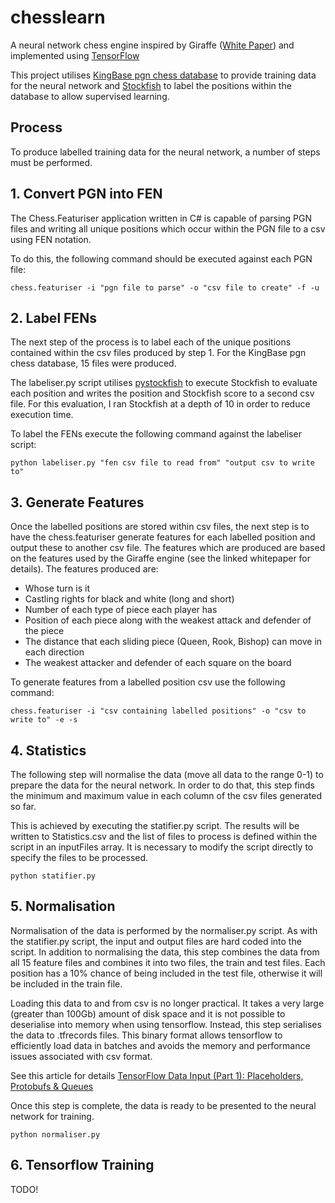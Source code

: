 # chesslearn

A neural network chess engine inspired by Giraffe ([White Paper](https://arxiv.org/pdf/1509.01549.pdf)) and implemented using [TensorFlow](https://www.tensorflow.org/)

This project utilises [KingBase pgn chess database](http://www.kingbase-chess.net/) to provide training data for the neural network and [Stockfish](https://stockfishchess.org/) to label the positions within the database to allow supervised learning.

## Process

To produce labelled training data for the neural network, a number of steps must be performed.

## 1. Convert PGN into FEN

The Chess.Featuriser application written in C# is capable of parsing PGN files and writing all unique positions which occur within the PGN file to a csv using FEN notation.

To do this, the following command should be executed against each PGN file:

`chess.featuriser -i "pgn file to parse" -o "csv file to create" -f -u`

## 2. Label FENs

The next step of the process is to label each of the unique positions contained within the csv files produced by step 1.  For the KingBase pgn chess database, 15 files were produced.

The labeliser.py script utilises [pystockfish](https://github.com/iamjarret/pystockfish) to execute Stockfish to evaluate each position and writes the position and Stockfish score to a second csv file.  For this evaluation, I ran Stockfish at a depth of 10 in order to reduce execution time.

To label the FENs execute the following command against the labeliser script:

`python labeliser.py "fen csv file to read from" "output csv to write to"`

## 3. Generate Features

Once the labelled positions are stored within csv files, the next step is to have the chess.featuriser generate features for each labelled position and output these to another csv file.  The features which are produced are based on the features used by the Giraffe engine (see the linked whitepaper for details).  The features produced are:

* Whose turn is it
* Castling rights for black and white (long and short)
* Number of each type of piece each player has
* Position of each piece along with the weakest attack and defender of the piece
* The distance that each sliding piece (Queen, Rook, Bishop) can move in each direction
* The weakest attacker and defender of each square on the board

To generate features from a labelled position csv use the following command:

`chess.featuriser -i "csv containing labelled positions" -o "csv to write to" -e -s`

## 4. Statistics

The following step will normalise the data (move all data to the range 0-1) to prepare the data for the neural network.  In order to do that, this step finds the minimum and maximum value in each column of the csv files generated so far.

This is achieved by executing the statifier.py script.  The results will be written to Statistics.csv and the list of files to process is defined within the script in an inputFiles array.  It is necessary to modify the script directly to specify the files to be processed.

`python statifier.py`

## 5. Normalisation

Normalisation of the data is performed by the normaliser.py script.  As with the statifier.py script, the input and output files are hard coded into the script.  In addition to normalising the data, this step combines the data from all 15 feature files and combines it into two files, the train and test files.  Each position has a 10% chance of being included in the test file, otherwise it will be included in the train file.

Loading this data to and from csv is no longer practical. It takes a very large (greater than 100Gb) amount of disk space and it is not possible to deserialise into memory when using tensorflow.  Instead, this step serialises the data to .tfrecords files. This binary format allows tensorflow to efficiently load data in batches and avoids the memory and performance issues associated with csv format.

See this article for details [TensorFlow Data Input (Part 1): Placeholders, Protobufs & Queues](https://indico.io/blog/tensorflow-data-inputs-part1-placeholders-protobufs-queues/)

Once this step is complete, the data is ready to be presented to the neural network for training.

`python normaliser.py`

## 6. Tensorflow Training

TODO!

